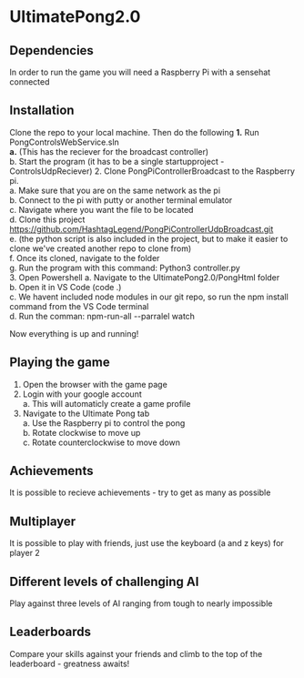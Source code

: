 # UltimatePong2.0

## Dependencies

In order to run the game you will need a Raspberry Pi with a sensehat connected

## Installation

Clone the repo to your local machine. Then do the following
  **1.** Run PongControlsWebService.sln <br>
    **a.** (This has the reciever for the broadcast controller)<br>
    b. Start the program (it has to be a single startupproject - ControlsUdpReciever)
  2. Clone PongPiControllerBroadcast to the Raspberry pi.<br>
    a. Make sure that you are on the same network as the pi<br>
    b. Connect to the pi with putty or another terminal emulator<br>
    c. Navigate where you want the file to be located<br>
    d. Clone this project https://github.com/HashtagLegend/PongPiControllerUdpBroadcast.git<br>
    e. (the python script is also included in the project, but to make it easier to clone we've created another repo to clone from)<br>
    f. Once its cloned, navigate to the folder<br>
    g. Run the program with this command: Python3 controller.py  <br>
  3. Open Powershell
    a. Navigate to the UltimatePong2.0/PongHtml folder<br>
    b. Open it in VS Code (code .)<br>
    c. We havent included node modules in our git repo, so run the npm install command from the VS Code terminal<br>
    d. Run the comman: npm-run-all --parralel watch<br>
  
  Now everything is up and running!
  
  ## Playing the game
  
  1. Open the browser with the game page
  2. Login with your google account<br>
    a. This will automaticly create a game profile
  3. Navigate to the Ultimate Pong tab<br>
    a. Use the Raspberry pi to control the pong<br>
    b. Rotate clockwise to move up<br>
    c. Rotate counterclockwise to move down
    
  ## Achievements
  
  It is possible to recieve achievements - try to get as many as possible
  
  ## Multiplayer
  
  It is possible to play with friends, just use the keyboard (a and z keys) for player 2
  
  ## Different levels of challenging AI
  
  Play against three levels of AI ranging from tough to nearly impossible
  
  ## Leaderboards
  
  Compare your skills against your friends and climb to the top of the leaderboard - greatness awaits!
  
